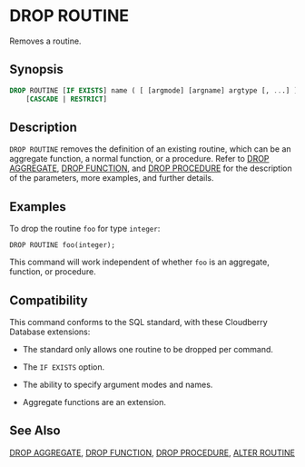 # DROP ROUTINE

Removes a routine.

## Synopsis

```sql
DROP ROUTINE [IF EXISTS] name ( [ [argmode] [argname] argtype [, ...] ] )
    [CASCADE | RESTRICT]
```

## Description

`DROP ROUTINE` removes the definition of an existing routine, which can be an aggregate function, a normal function, or a procedure. Refer to [DROP AGGREGATE](/docs/sql-statements/sql-stmt-drop-aggregate.md), [DROP FUNCTION](/docs/sql-statements/sql-stmt-drop-function.md), and [DROP PROCEDURE](/docs/sql-statements/sql-stmt-drop-procedure.md) for the description of the parameters, more examples, and further details.

## Examples

To drop the routine `foo` for type `integer`:

```
DROP ROUTINE foo(integer);
```

This command will work independent of whether `foo` is an aggregate, function, or procedure.

## Compatibility

This command conforms to the SQL standard, with these Cloudberry Database extensions:

- The standard only allows one routine to be dropped per command.

- The `IF EXISTS` option.

- The ability to specify argument modes and names.

- Aggregate functions are an extension.

## See Also

[DROP AGGREGATE](/docs/sql-statements/sql-stmt-drop-aggregate.md), [DROP FUNCTION](/docs/sql-statements/sql-stmt-drop-function.md), [DROP PROCEDURE](/docs/sql-statements/sql-stmt-drop-procedure.md), [ALTER ROUTINE](/docs/sql-statements/sql-stmt-alter-routine.md)




